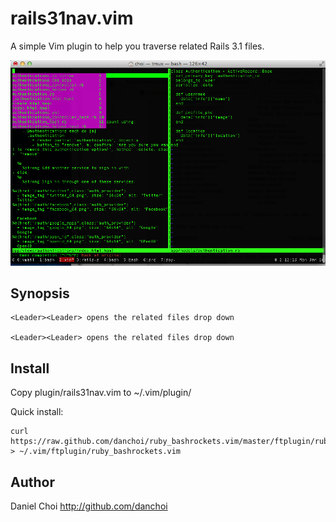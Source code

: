 # rails31nav.vim

A simple Vim plugin to help you traverse related Rails 3.1 files.

![screenshot](https://github.com/danchoi/rails31nav.vim/raw/master/screen.png)

## Synopsis

    <Leader><Leader> opens the related files drop down

    <Leader><Leader> opens the related files drop down


## Install

Copy plugin/rails31nav.vim to ~/.vim/plugin/

Quick install:

    curl https://raw.github.com/danchoi/ruby_bashrockets.vim/master/ftplugin/ruby_bashrockets.vim > ~/.vim/ftplugin/ruby_bashrockets.vim

## Author

Daniel Choi http://github.com/danchoi
